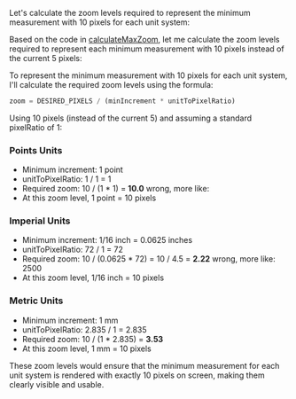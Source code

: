 Let's calculate the zoom levels required to represent the minimum measurement with 10 pixels for each unit system:

Based on the code in [calculateMaxZoom](cci:1://file:///Users/ajoslin/Development/schematic/src/grid/grid-units.js:55:0-68:1), let me calculate the zoom levels required to represent each minimum measurement with 10 pixels instead of the current 5 pixels:

To represent the minimum measurement with 10 pixels for each unit system, I'll calculate the required zoom levels using the formula:

```javascript
zoom = DESIRED_PIXELS / (minIncrement * unitToPixelRatio)
```

Using 10 pixels (instead of the current 5) and assuming a standard pixelRatio of 1:

### Points Units
- Minimum increment: 1 point
- unitToPixelRatio: 1 / 1 = 1
- Required zoom: 10 / (1 * 1) = **10.0** wrong, more like: 
- At this zoom level, 1 point = 10 pixels

### Imperial Units
- Minimum increment: 1/16 inch = 0.0625 inches
- unitToPixelRatio: 72 / 1 = 72
- Required zoom: 10 / (0.0625 * 72) = 10 / 4.5 = **2.22** wrong, more like: 2500
- At this zoom level, 1/16 inch = 10 pixels

### Metric Units
- Minimum increment: 1 mm
- unitToPixelRatio: 2.835 / 1 = 2.835
- Required zoom: 10 / (1 * 2.835) = **3.53**
- At this zoom level, 1 mm = 10 pixels

These zoom levels would ensure that the minimum measurement for each unit system is rendered with exactly 10 pixels on screen, making them clearly visible and usable.

